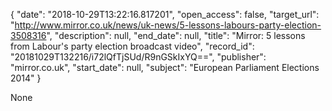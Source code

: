 {
  "date": "2018-10-29T13:22:16.817201", 
  "open_access": false, 
  "target_url": "http://www.mirror.co.uk/news/uk-news/5-lessons-labours-party-election-3508316", 
  "description": null, 
  "end_date": null, 
  "title": "Mirror: 5 lessons from Labour's party election broadcast video", 
  "record_id": "20181029T132216/i72lQfTjSUd/R9nGSkIxYQ==", 
  "publisher": "mirror.co.uk", 
  "start_date": null, 
  "subject": "European Parliament Elections 2014"
}

None